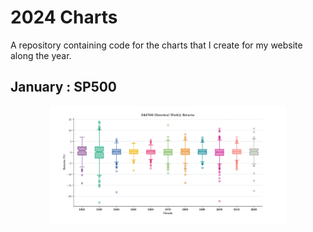 # 2024 Charts 

A repository containing code for the charts that I create for my website along the year. 

## January : SP500

<p align="center">
 <img src="charts/01_january_sp500.png" width="75%">
 </p>